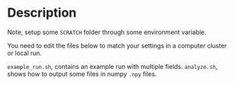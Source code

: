# Description

Note, setup some `SCRATCH` folder through some environment variable.

You need to edit the files below to match your settings in a computer cluster or local run.

`example_run.sh`, contains an example run with multiple fields.
`analyze.sh`, shows how to output some files in numpy `.npy` files.